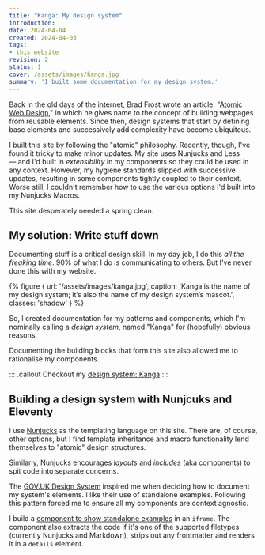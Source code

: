 ```yaml
---
title: "Kanga: My design system"
introduction: 
date: 2024-04-04
created: 2024-04-03
tags:
- this website
revision: 2
status: 1
cover: /assets/images/kanga.jpg
summary: 'I built some documentation for my design system.'
---
```

Back in the old days of the internet, Brad Frost wrote an article, "[Atomic Web Design](https://bradfrost.com/blog/post/atomic-web-design/)," in which he gives name to the concept of building webpages from reusable elements. Since then, design systems that start by defining base elements and successively add complexity have become ubiquitous. 

I built this site by following the "atomic" philosophy. Recently, though, I've found it tricky to make minor updates. My site uses Nunjucks and Less — and I'd built in *extensibility* in my components so they could be used in any context. However, my hygiene standards slipped with successive updates, resulting in some components tightly coupled to their context. Worse still, I couldn't remember how to use the various options I'd built into my Nunjucks Macros.

This site desperately needed a spring clean.

## My solution: Write stuff down
Documenting stuff is a critical design skill. In my day job, I do this *all the freaking time*. 90% of what I do is communicating to others. But I've never done this with my website. 

{% figure {
url: '/assets/images/kanga.jpg',
caption: 'Kanga is the name of my design system; it’s also the name of my design system’s mascot.',
classes: 'shadow'
} %}

So, I created documentation for my patterns and components, which I'm nominally calling a *design system*, named "Kanga" for (hopefully) obvious reasons.

Documenting the building blocks that form this site also allowed me to rationalise my components.

::: .callout
Checkout my [design system: Kanga](/kanga/)
:::

## Building a design system with Nunjcuks and Eleventy
I use [Nunjucks](https://mozilla.github.io/nunjucks/) as the templating language on this site. There are, of course, other options, but I find template inheritance and macro functionality lend themselves to "atomic" design structures.

Similarly, Nunjucks encourages *layouts* and *includes* (aka components) to spit code into separate concerns. 

The [GOV.UK Design System](https://design-system.service.gov.uk/) inspired me when deciding how to document my system's elements. I like their use of standalone examples. Following this pattern forced me to ensure all my components are context agnostic.

I build a [component to show standalone examples](/kanga/components/example/) in an `iframe`. The component also extracts the code if it's one of the supported filetypes (currently Nunjucks and Markdown), strips out any frontmatter and renders it in a `details` element. 

